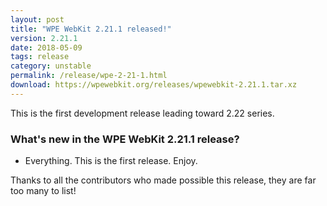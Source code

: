 ```yaml
---
layout: post
title: "WPE WebKit 2.21.1 released!"
version: 2.21.1
date: 2018-05-09
tags: release
category: unstable
permalink: /release/wpe-2-21-1.html
download: https://wpewebkit.org/releases/wpewebkit-2.21.1.tar.xz
---
```


This is the first development release leading toward 2.22 series.

### What's new in the WPE WebKit 2.21.1 release?

- Everything. This is the first release. Enjoy.

Thanks to all the contributors who made possible this release, they
are far too many to list!
